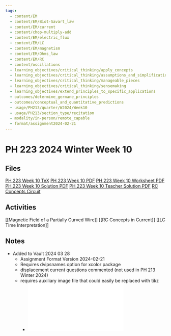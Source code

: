 ```yaml
---
tags:
  - content/EM
  - content/EM/Biot-Savart_law
  - content/EM/current
  - content/chop-multiply-add
  - content/EM/electric_flux
  - content/EM/LC
  - content/EM/magnetism
  - content/EM/Ohms_law
  - content/EM/RC
  - content/oscillations
  - learning_objectives/critical_thinking/apply_concepts
  - learning_objectives/critical_thinking/assumptions_and_simplifications
  - learning_objectives/critical_thinking/manageable_pieces
  - learning_objectives/critical_thinking/sensemaking
  - learning_objectives/extend_principles_to_specific_applications
  - outcomes/determine_germane_principles
  - outcomes/conceptual_and_quantitative_predictions
  - usage/PH213/quarter/W2024/Week10
  - usage/PH213/section_type/recitation
  - modality/in-person/remote_capable
  - format/assignment2024-02-21
---
```

# PH 223 2024 Winter Week 10
## Files
[PH 223 Week 10 TeX](./PH_223_Week_10.tex)
[PH 223 Week 10 PDF](./PH_223_Week_10.pdf)
[PH 223 Week 10 Worksheet PDF](./PH_223_Week_10-Worksheet.pdf)
[PH 223 Week 10 Solution PDF](./PH_223_Week_10-Solution.pdf)
[PH 223 Week 10 Teacher Solution PDF](./PH_223_Week_10-Teacher_Solution.pdf)
[RC Concepts Circuit](./RC_Concepts_Circuit.pdf)
## Activities
[[Magnetic Field of a Partially Curved Wire]]
[[RC Concepts in Current]]
[[LC Time Interpretation]]
## Notes
* Added to Vault 2024 03 28
	* Assignment Format Version 2024-02-21
	* Requires dvipsnames option for xcolor package
	* displacement current questions commented (not used in PH 213 Winter 2024)
	* requires auxiliary image file that could easily be replaced with tikz
		* ![RC Concepts Circuit](./RC_Concepts_Circuit.pdf)